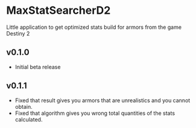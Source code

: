 # MaxStatSearcherD2
Little application to get optimized stats build for armors from the game Destiny 2
## v0.1.0
* Initial beta release
## v0.1.1
* Fixed that result gives you armors that are unrealistics and you cannot obtain.
* Fixed that algorithm gives you wrong total quantities of the stats calculated.
